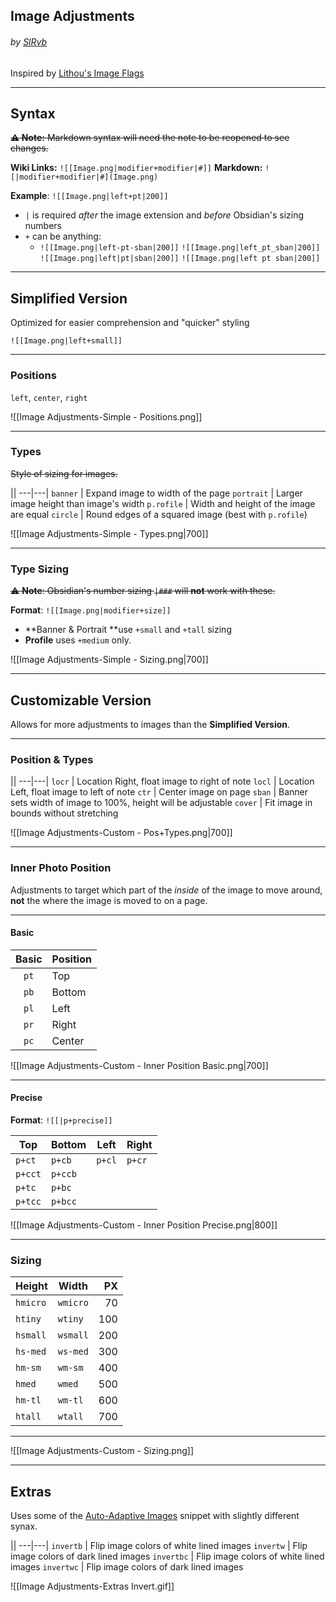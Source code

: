 ## Image Adjustments
###### by [SlRvb](https://SlRvb.github.io/Site/)
Inspired by [Lithou's Image Flags](https://github.com/Lithou/Sandbox/blob/main/.obsidian/snippets/pub-Image%20Flags.css)

---
## Syntax
<s class="aside-in">**⚠ Note:** Markdown syntax will need the note to be reopened to see changes.</s>

**Wiki Links:** `![[Image.png|modifier+modifier|#]]`
**Markdown:** `![|modifier+modifier|#](Image.png)`


**Example**: `![[Image.png|left+pt|200]]`

- `|` is required *after* the image extension and *before* Obsidian's sizing numbers
- `+` can be anything:
	- `![[Image.png|left-pt-sban|200]]`
	`![[Image.png|left_pt_sban|200]]`
	`![[Image.png|left|pt|sban|200]]`
	`![[Image.png|left pt sban|200]]`

	
---
## Simplified Version
Optimized for easier comprehension and "quicker" styling

`![[Image.png|left+small]]`

---
### Positions
`left`, `center`, `right`

![[Image Adjustments-Simple - Positions.png]]

---
### Types
<s class="aside-in">Style of sizing for images.</s>

||
---|---|
`banner` | Expand image to width of the page
`portrait` | Larger image height than image's width
`p.rofile` | Width and height of the image are equal
`circle` | Round edges of a squared image (best with `p.rofile`)

![[Image Adjustments-Simple - Types.png|700]]

---
### Type Sizing
<s class=aside-in>⚠ **Note**: Obsidian's number sizing `|###` will **not** work with these.</s>

**Format**: `![[Image.png|modifier+size]]`

- **Banner & Portrait **use `+small` and `+tall` sizing
- **Profile** uses `+medium` only.

![[Image Adjustments-Simple - Sizing.png|700]]

---
## Customizable Version
Allows for more adjustments to images than the **Simplified Version**.

---
### Position & Types

||
---|---|
`locr` | Location Right, float image to right of note
`locl` | Location Left, float image to left of note
`ctr` | Center image on page
`sban` | Banner sets width of image to 100%, height will be adjustable
`cover` | Fit image in bounds without stretching

![[Image Adjustments-Custom - Pos+Types.png|700]]

---
### Inner Photo Position
Adjustments to target which part of the *inside* of the image to move around, **not** the where the image is moved to on a page.

---
#### Basic

Basic | Position|
:---:|---|
`pt` | Top
`pb` | Bottom
`pl` | Left
`pr` | Right
`pc` | Center

![[Image Adjustments-Custom - Inner Position Basic.png|700]]

---
#### Precise
**Format**: `![[|p+precise]]`

Top |  Bottom | Left | Right |
---|---|---|---|
`p+ct` | `p+cb` | `p+cl` | `p+cr`
`p+cct` | `p+ccb` | 
`p+tc` | `p+bc` | 
`p+tcc` | `p+bcc` | 

![[Image Adjustments-Custom - Inner Position Precise.png|800]]

---
### Sizing

Height | Width | PX | 
---|---|---:| 
`hmicro` | `wmicro` | 70
`htiny` | `wtiny` | 100
`hsmall` | `wsmall` | 200
`hs-med` | `ws-med` | 300
`hm-sm` | `wm-sm` | 400
`hmed` | `wmed` | 500
`hm-tl` | `wm-tl` | 600
`htall` | `wtall` | 700

---

![[Image Adjustments-Custom - Sizing.png]]

---

## Extras
Uses some of the [Auto-Adaptive Images](https://forum.obsidian.md/t/auto-adaptive-images-for-dark-light-theme/13494) snippet with slightly different synax.

||
---|---|
`invertb` | Flip image colors of white lined images
`invertw` | Flip image colors of dark lined images
`invertbc` | Flip image colors of white lined images
`invertwc` | Flip image colors of dark lined images

![[Image Adjustments-Extras Invert.gif]]